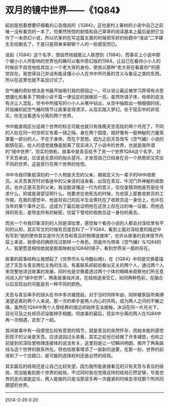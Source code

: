 # 双月的镜中世界——《1Q84》

起初是抱着想要仔细看的心态借阅的《1Q84》，这也是村上春树的小说中自己之前唯一没有看完的一本了。但果然恍惚的剧情和自己草草的阅读基本上最后是把它当作了一本奇幻小说，所以坑爹的在写这篇文章的时候把写好的标题中“浅谈”二字硬生生给删去了，于是只是简单来聊聊个人的一些感受而已。
	
说起《1Q84》这个名字，很自然地就能让人联想到《1984》，而事实上小说中那个被小小人所影响的世界也的确可以看作奇幻版的1984，让自己在看待小小人的时候会不自觉地给其加上一个老大哥的身份，使其以那种“老大哥在看着你!”的感觉存在。我觉得自己并没有能读懂小小人在书中所代表的含义与象征之类的东西，所以在这里也就不妄加讨论了。
	
空气蛹的奇妙想法是书最开始吸引我的原因之一，可以说让最近被学习弄得有点思想僵化和看多了网络小说千篇一律设定的我眼前一亮，虽然所谓子体、母体的说法有点让人混乱，但书中所描写的小小人从嘴中钻出，从空中抽取出一根细细的线，开始编织起空气蛹的情节让故事变得漂浮，从现实踏入梦幻。处于现实中的非现实，你无法看透与分离的两个世界。
	
书中能直观区分这两个世界的标志可能也就只有夜晚天空高挂的两个月亮了，不同的人处在同一时空却又有着一镜之隔，身在两个国度，就好像有一股神秘的力量笼罩着一部分的人，不在于身体，而在于思想。因为之前天吾改写《空气蛹》小说的剧情在前，给人的感觉就像是脱离了现实进入了小说中的世界，也就是我所谓的“镜中世界”，现实的倒影。故事中是青豆给予了另一个世界1Q84这个名字，对于天吾来说，应该是无意间的抬头望月，才发现自己已经身在另一个熟悉却又完全不同的世界，这是穿行在两个世界的恍惚。
	
书中令我印象挺深刻的一个人物是天吾的父亲，被我定义为一辈子的NHK收款员。从天吾离开时对昏迷中的父亲说的话来看，出现在青豆、牛河门外神秘的收款员，也许正是天吾的父亲，我没能读懂这一行为的意义，仅仅是猜测他是否是在寻求什么，抑或是渴望证明什么。他要求在他死去的时候，为他穿上那套收款员的工作服，在我的感觉中，他是将自己的后半生全寄托在了收款员这一身份上，也许在当年的某个事件之后，这成为了最后能证明他在这世上存在过的唯一证据。而他选择的死去，是带走所有的秘密，仅留下曾经的收款员这一身份的离去。
	
而另一个令我印象深刻的人则是深绘里，感觉每个看完小说的人都会对深绘里有不同的认知，其实写文的时候有百度百科了一下1Q84，看到上面对深绘里的描述中有写到“她的使命其实是作为天吾和青豆的物理连接体”，也许从故事的具体情节内容上来说，她曾经的确担任过那样一个角色。但是作为带来《空气蛹》与1Q84的人，我更愿意相信她就是那面映射出1Q84的镜子，看到世界另一面的存在。
	
故事的叙事结构让我想起了《世界尽头与冷酷仙境》，在《1Q84》中则是交换着描述了天吾与青豆两位主角的生活，有着联系却起初看似无关的两个人，通过两个人来完整地讲述故事的发展，同时也是交换着透过两个个体的眼睛来观察他们所无意间进入的“镜中世界”。两条故事线并进，在结局逐渐交汇，如同两种色彩，在融合以后显现出的可能是另一种不同的颜色。
	
天吾与青豆牵手的镜头在书中多次被提起，对于当时同样年幼，同样被家庭所束缚渴望逃离的两个人来说，那一次的牵手是两人内心的共鸣，成为两人之间的不解之缘。虽然在1Q84中两个人曾经靠的很近却始终无法接触，沐浴在同一片月光下，目光可及之处却迟迟没能伸手相握。但故事的最后，现实中分离的两人在1Q84中再一次相遇，走到了一起。
	
其间故事中有一段感觉比较有意思的情节，就是青豆的突然怀孕，而她本能的感觉到孩子的父亲是天吾。应该说回过头来看，其实之前也已经做了许多铺垫，也和之前提到的深绘里物理连接体的说法有关，这里则是让一切瞬间明朗，揭开了两条路线与这个世界的联系所在。但也给故事增添了一层新的迷雾，在那一刻，世界的前进到了一个岔路口，是可能的选择权利还是必然的结局。
	
其实最后的结局还是让自己比较失望，因为我所能直接看见的只有天吾与青豆的结局，而没能看到那个世界的结局，不过同时我也觉得这样的结局已然足够，毕竟世界的走向谁能定论，两人能做的只是当那双手再一次握紧的时候去寻找那个所共同期望的世界。

----------

2014-3-29 0:20